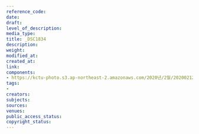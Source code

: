 ```yaml
---
reference_code: 
date: 
draft: 
level_of_description: 
media_type: 
title: _DSC1834
description: 
weight: 
modified_at: 
created_at: 
link: 
components:
- https://kctu-photo.s3.ap-northeast-2.amazonaws.com/2020년/2월/20200212_죽음을+멈추는+2.22+희망버스+출발+기자회견/_DSC1834.jpg
tags:
- 
creators: 
subjects: 
sources: 
venues: 
public_access_status: 
copyright_status: 
---
```

